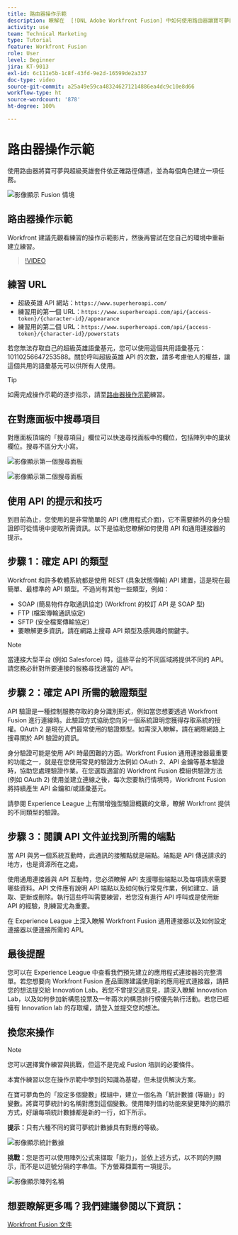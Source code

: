 ```yaml
---
title: 路由器操作示範
description: 瞭解在  [!DNL Adobe Workfront Fusion] 中如何使用路由器讓寶可夢與超級英雄的套件循正確的路徑傳遞。
activity: use
team: Technical Marketing
type: Tutorial
feature: Workfront Fusion
role: User
level: Beginner
jira: KT-9013
exl-id: 6c111e5b-1c8f-43fd-9e2d-16599de2a337
doc-type: video
source-git-commit: a25a49e59ca483246271214886ea4dc9c10e8d66
workflow-type: ht
source-wordcount: '878'
ht-degree: 100%

---
```


# 路由器操作示範

使用路由器將寶可夢與超級英雄套件依正確路徑傳遞，並為每個角色建立一項任務。

![影像顯示 Fusion 情境](assets/universal-connectors-and-routing-2.png)

## 路由器操作示範

Workfront 建議先觀看練習的操作示範影片，然後再嘗試在您自己的環境中重新建立練習。

>[!VIDEO](https://video.tv.adobe.com/v/335272/?quality=12&learn=on)

## 練習 URL

* 超級英雄 API 網站：`https://www.superheroapi.com/`
* 練習用的第一個 URL：`https://www.superheroapi.com/api/{access-token}/{character-id}/appearance`
* 練習用的第二個 URL：`https://www.superheroapi.com/api/{access-token}/{character-id}/powerstats`

若您無法存取自己的超級英雄語彙基元，您可以使用這個共用語彙基元：10110256647253588。關於呼叫超級英雄 API 的次數，請多考慮他人的權益，讓這個共用的語彙基元可以供所有人使用。

>[!TIP]
>
>如需完成操作示範的逐步指示，請至[路由器操作示範](https://experienceleague.adobe.com/docs/workfront-learn/tutorials-workfront/fusion/exercises/routers.html?lang=zh-Hant)練習。


## 在對應面板中搜尋項目

對應面板頂端的「搜尋項目」欄位可以快速尋找面板中的欄位，包括陣列中的巢狀欄位。搜尋不區分大小寫。

![影像顯示第一個搜尋面板](assets/universal-connectors-and-routing-3.png)

![影像顯示第二個搜尋面板](assets/universal-connectors-and-routing-4.png)

## 使用 API 的提示和技巧

到目前為止，您使用的是非常簡單的 API (應用程式介面)，它不需要額外的身分驗證即可從情境中提取所需資訊。以下是協助您瞭解如何使用 API 和通用連接器的提示。

## 步驟 1：確定 API 的類型

Workfront 和許多軟體系統都是使用 REST (具象狀態傳輸) API 建置，這是現在最簡單、最標準的 API 類型。不過尚有其他一些類型，例如：

* SOAP (簡易物件存取通訊協定) (Workfront 的校訂 API 是 SOAP 型)
* FTP (檔案傳輸通訊協定)
* SFTP (安全檔案傳輸協定)
* 要瞭解更多資訊，請在網路上搜尋 API 類型及感興趣的關鍵字。

>[!NOTE]
>
>當連接大型平台 (例如 Salesforce) 時，這些平台的不同區域將提供不同的 API。請您務必針對所要連接的服務尋找適當的 API。

## 步驟 2：確定 API 所需的驗證類型

API 驗證是一種控制服務存取的身分識別形式，例如當您想要透過 Workfront Fusion 進行連線時。此驗證方式協助您向另一個系統證明您獲得存取系統的授權。OAuth 2 是現在人們最常使用的驗證類型。如需深入瞭解，請在網際網路上搜尋關於 API 驗證的資訊。

身分驗證可能是使用 API 時最困難的方面。Workfront Fusion 通用連接器最重要的功能之一，就是在您使用常見的驗證方法例如 OAuth 2、API 金鑰等基本驗證時，協助您處理驗證作業。在您選取適當的 Workfront Fusion 模組供驗證方法 (例如 OAuth 2) 使用並建立連線之後，每次您要執行情境時，Workfront Fusion 將持續產生 API 金鑰和/或語彙基元。

請參閱 Experience League 上有關增強型驗證概觀的文章，瞭解 Workfront 提供的不同類型的驗證。

## 步驟 3：閱讀 API 文件並找到所需的端點

當 API 與另一個系統互動時，此通訊的接觸點就是端點。端點是 API 傳送請求的地方，也是資源所在之處。

使用通用連接器與 API 互動時，您必須瞭解 API 支援哪些端點以及每項請求需要哪些資料。API 文件應有說明 API 端點以及如何執行常見作業，例如建立、讀取、更新或刪除。執行這些呼叫需要練習，若您沒有進行 API 呼叫或是使用新 API 的經驗，則練習尤為重要。

在 Experience League 上深入瞭解 Workfront Fusion 通用連接器以及如何設定連接器以便連接所需的 API。

## 最後提醒

您可以在 Experience League 中查看我們預先建立的應用程式連接器的完整清單。若您想要向 Workfront Fusion 產品團隊建議使用新的應用程式連接器，請把您的想法提交給 Innovation Lab。若您不曾提交過意見，請深入瞭解 Innovation Lab，以及如何參加新構思投票及一年兩次的構思排行榜優先執行活動。若您已經擁有 Innovation lab 的存取權，請登入並提交您的想法。

## 換您來操作

>[!NOTE]
>
>您可以選擇實作練習與挑戰，但這不是完成 Fusion 培訓的必要條件。

本實作練習以您在操作示範中學到的知識為基礎，但未提供解決方案。

在寶可夢角色的「設定多個變數」模組中，建立一個名為「統計數據 (等級)」的變數。將寶可夢統計的名稱對應到這個變數。使用陣列值的功能來變更陣列的顯示方式，好讓每項統計數據都是新的一行，如下所示。

**提示：**&#x200B;只有六種不同的寶可夢統計數據具有對應的等級。

![影像顯示統計數據](assets/universal-connectors-and-routing-5.png)

**挑戰：**&#x200B;您是否可以使用陣列公式來擷取「能力」，並依上述方式，以不同的列顯示，而不是以逗號分隔的字串值。下方螢幕擷圖有一項提示。

![影像顯示陣列名稱](assets/universal-connectors-and-routing-6.png)

## 想要瞭解更多嗎？我們建議參閱以下資訊：

[Workfront Fusion 文件](https://experienceleague.adobe.com/docs/workfront/using/adobe-workfront-fusion/workfront-fusion-2.html?lang=zh-Hant)
